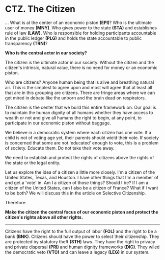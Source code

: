 # CTZ. The Citizen

... What is at the center of an economic piston **(EPI)**? Who is the ultimate user of money **(MNY)**.  Who gives power to the state **(STA)** and establishes rule of law **(LAW)**. Who is responsible for holding participants accountable in the public ledger **(PLG)** and holds the state accountable to public transparency **(TRN)**?

**Who is the central actor in our society?**

The citizen is the ultimate actor in our society.  Without the citizen and the citizen's intrinsic, natural value, there is no need for money or an economic piston.

Who are citizens? Anyone human being that is alive and breathing natural air.  This is the simplest to agree upon and most will agree that at least all that are in this grouping are citizens.  There are fringe areas where we can get mired in debate like the unborn and the brain dead on respirators.

The citizen is the center that we build this entire framework on. Our goal is to maintain the human dignity of all humans whether they have access to wealth or not and give all humans the right to begin, at any point, to participate in our economic piston without baggage.

We believe in a democratic system where each citizen has one vote.  If a child is not of voting age yet, their parents should wield their vote.  If society is concerned that some are not 'educated' enough to vote, this is a problem of society.  Educate them. Do not take their vote away.

We need to establish and protect the rights of citizens above the rights of the state or the legal entity.

Let us explore the idea of a citizen a little more closely.  I'm a citizen of the United States, Texas, and Houston.  I have other things that I'm a member of and get a 'vote' in.  Am I a citizen of those things? Should I be? If I am a citizen of the United States, can I also be a citizen of France?  What if I want to be both?  We will discuss this in the article on Selective Citizenship.

Therefore:

**Make the citizen the central focus of our economic piston and protect the citizen's rights above all other rights.**

----------

Citizens have the right to the full output of labor **(FOL)** and the right to be a bank **(BNK)**. Citizens should have the power to select their citizenship. They are protected by statutory theft **(STH)** laws. They have the right to privacy and private dispersal **(PRI)** and human dignity frameworks **(DIG)**.  They wiled the democratic veto **(VTO)** and can leave a legacy **(LEG)** in our system.





